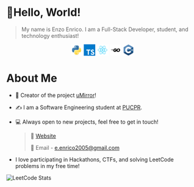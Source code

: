 # 👋Hello, World!
> My name is Enzo Enrico. I am a Full-Stack Developer, student, and technology enthusiast!

<div align="center">
<img height="30" src="https://raw.githubusercontent.com/devicons/devicon/master/icons/python/python-original.svg">
<img height="30" src="https://raw.githubusercontent.com/github/explore/80688e429a7d4ef2fca1e82350fe8e3517d3494d/topics/typescript/typescript.png">
<img height="30" src="https://raw.githubusercontent.com/github/explore/80688e429a7d4ef2fca1e82350fe8e3517d3494d/topics/react/react.png">
<img height="30" src="https://raw.githubusercontent.com/github/explore/80688e429a7d4ef2fca1e82350fe8e3517d3494d/topics/go/go.png">
<img height="30" src="https://raw.githubusercontent.com/github/explore/80688e429a7d4ef2fca1e82350fe8e3517d3494d/topics/cpp/cpp.png">
</div>

# About Me
* 👾 Creator of the project <a href="https://github.com/enzoenrico/uMirrorSoftware">uMirror</a>!
* ✍️ I am a Software Engineering student at <a href="https://www.pucpr.br/cursos-graduacao/engenharia-de-software/">PUCPR</a>.
* 💻 Always open to new projects, feel free to get in touch!
  > 💾 [Website](https://enzoenrico.vercel.app)
  >
  > 📧 Email - e.enrico2005@gmail.com
  >

* I love participating in Hackathons, CTFs, and solving LeetCode problems in my free time!
  
 ![LeetCode Stats](https://leetcard.jacoblin.cool/potanha?theme=dark&font=Roboto&ext=activity)
